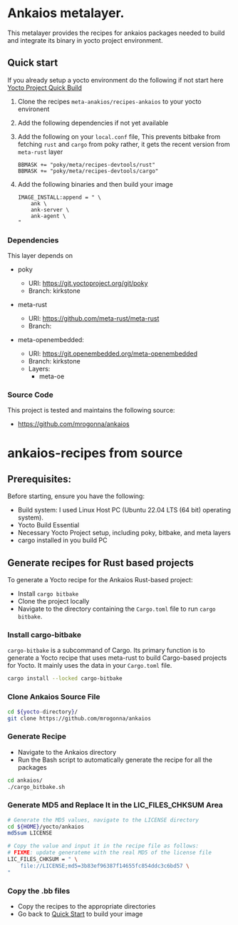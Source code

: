 # Ankaios metalayer.
This metalayer provides the recipes for ankaios packages needed to build and integrate its binary in yocto project environment.

## Quick start
If you already setup a yocto environment do the following if not start here [Yocto Project Quick Build](https://docs.yoctoproject.org/3.1.13/brief-yoctoprojectqs/brief-yoctoprojectqs.html#)


1. Clone the recipes `meta-anakios/recipes-ankaios` to your yocto environent 
2. Add the following dependencies if not yet available
3. Add the following on your `local.conf` file, This prevents bitbake from fetching `rust` and `cargo` from poky rather, it gets the recent version from `meta-rust` layer
	```
	BBMASK += "poky/meta/recipes-devtools/rust"
	BBMASK += "poky/meta/recipes-devtools/cargo"
	```
4. Add the following binaries and then build your image

	```
	IMAGE_INSTALL:append = " \
		ank \
		ank-server \
		ank-agent \
	"
	```
### Dependencies
This layer depends on
- poky
  - URI: https://git.yoctoproject.org/git/poky
  - Branch: kirkstone
  
- meta-rust
  - URI: https://github.com/meta-rust/meta-rust
  - Branch:
  
- meta-openembedded:
  - URI: https://git.openembedded.org/meta-openembedded
  - Branch: kirkstone
  - Layers:
    -  meta-oe

### Source Code

This project is tested and maintains the following source:

* https://github.com/mrogonna/ankaios


# ankaios-recipes from source

## Prerequisites:
Before starting, ensure you have the following:

- Build system: I used  Linux Host PC (Ubuntu 22.04 LTS (64 bit) operating system).
- Yocto Build Essential
- Necessary Yocto Project setup, including poky, bitbake, and meta layers
- cargo installed in you build PC

## Generate recipes for Rust based projects
To generate a Yocto recipe for the Ankaios Rust-based project:
- Install `cargo bitbake`
- Clone the project locally
- Navigate to the directory containing the `Cargo.toml` file to run `cargo bitbake`. 

### Install cargo-bitbake
`cargo-bitbake` is a subcommand of Cargo. Its primary function is to generate a Yocto recipe that uses meta-rust to build Cargo-based projects for Yocto. It mainly uses the data in your `Cargo.toml` file.

```sh
cargo install --locked cargo-bitbake
```

### Clone Ankaios Source File
```sh
cd ${yocto-directory}/
git clone https://github.com/mrogonna/ankaios
```


### Generate Recipe
- Navigate to the Ankaios directory
- Run the Bash script to automatically generate the recipe for all the packages
```sh
cd ankaios/
./cargo_bitbake.sh
```

### Generate MD5 and Replace It in the LIC_FILES_CHKSUM Area
```sh
# Generate the MD5 values, navigate to the LICENSE directory
cd ${HOME}/yocto/ankaios
md5sum LICENSE

# Copy the value and input it in the recipe file as follows:
# FIXME: update generateme with the real MD5 of the license file
LIC_FILES_CHKSUM = " \
    file://LICENSE;md5=3b83ef96387f14655fc854ddc3c6bd57 \
"
```
### Copy the .bb files
- Copy the recipes to the appropriate directories 
- Go back to [Quick Start](#Quick-start) to build your image






